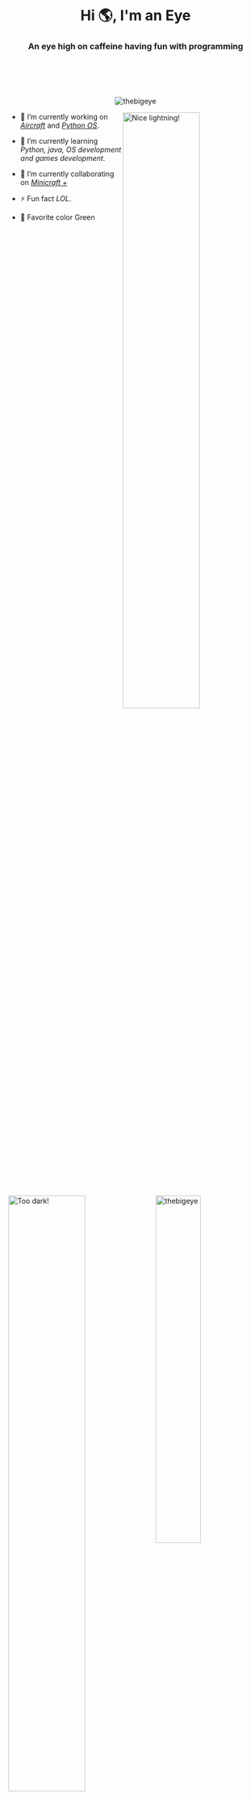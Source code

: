 <h1 align="center">Hi 🌎, I'm an Eye</h1>
<h3 align="center">An eye high on caffeine having fun with programming</h3>

<div style="padding: 20px; opacity: 0;height: 20px;" onmouseout="alert('I see you!')"></div>

<p align="center"> <img src="https://komarev.com/ghpvc/?username=thebigeye&label=Profile%20views&color=8f8f8f&style=flat" alt="thebigeye" /> </p>


<!-- Light or dark according to the github theme that the user has when viewing it -->
<a href="https://github.com/TheBigEye#gh-light-mode-only">
  <img width="55%" align="right" src="https://user-images.githubusercontent.com/63316583/156903583-01f91228-380f-41cc-8241-4abe8bb3f8dc.svg?theme=light" alt="Nice lightning!" />

<a href="https://github.com/TheBigEye#gh-dark-mode-only">
  <img width="55%" align="left" src="https://user-images.githubusercontent.com/63316583/156903409-8a224876-1141-4e87-880c-b66027211800.svg?theme=dark" alt="Too dark!" />
</a>

<!-- --------------------------------------------------------------------------------------------------------------------------------------------------------------------- -->
- 🔭 I’m currently working on *[Aircraft](https://github.com/TheBigEye/Aircraft)* and *[Python OS](https://github.com/TheBigEye/Python-OS)*.

- 🌱 I’m currently learning *Python, java, OS development and games development*.

- 👯 I’m currently collaborating on *[Minicraft +](https://github.com/MinicraftPlus/minicraft-plus-revived)*

- ⚡ Fun fact *LOL*.
  
- 🎨 Favorite color Green

<!-- --------------------------------------------------------------------------------------------------------------------------------------------------------------------- -->

<a href="https://github.com/TheBigEye#gh-light-mode-only">
  <img width="42%" align="right" src="https://github-readme-stats.vercel.app/api/top-langs?username=thebigeye&show_icons=true&locale=en&layout=compact&theme=light&custom_title=&hide_border=true&langs_count=6" alt="thebigeye" />
</a>
<a href="https://github.com/TheBigEye#gh-dark-mode-only">
  <img width="42%" align="right" src="https://github-readme-stats.vercel.app/api/top-langs?username=thebigeye&show_icons=true&locale=en&layout=compact&bg_color=0d1117&title_color=cccccc&text_color=a0a0a0&icon_color=aaaaaa&custom_title=&hide_border=true&langs_count=6" alt="thebigeye" />
</a>

<a href="https://github.com/TheBigEye#gh-light-mode-only">
  <img width="50%" align="center" src="https://github-readme-stats.vercel.app/api?username=thebigeye&show_icons=true&locale=en&theme=light&custom_title=&hide_border=true" alt="thebigeye" />
</a>
<a href="https://github.com/TheBigEye#gh-dark-mode-only">
  <img width="50%" align="center" src="https://github-readme-stats.vercel.app/api?username=thebigeye&show_icons=true&locale=en&bg_color=0d1117&title_color=cccccc&text_color=a0a0a0&icon_color=aaaaaa&custom_title=&hide_border=true" alt="thebigeye" />
</a>

<!-- ------------------------------------------------------------------------------- END --------------------------------------------------------------------------------- -->













